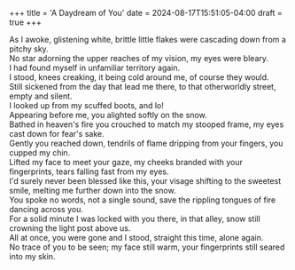 +++
title = 'A Daydream of You'
date = 2024-08-17T15:51:05-04:00
draft = true
+++

As I awoke, glistening white, brittle little flakes were cascading down from a pitchy sky.  
No star adorning the upper reaches of my vision, my eyes were bleary.  
I had found myself in unfamiliar territory again.  
I stood, knees creaking, it being cold around me, of course they would.  
Still sickened from the day that lead me there, to that otherworldly street, empty and silent.  
I looked up from my scuffed boots, and lo!  
Appearing before me, you alighted softly on the snow.  
Bathed in heaven's fire you crouched to match my stooped frame, my eyes cast down for fear's sake.  
Gently you reached down, tendrils of flame dripping from your fingers, you cupped my chin.  
Lifted my face to meet your gaze, my cheeks branded with your fingerprints, tears falling fast from my eyes.  
I'd surely never been blessed like this, your visage shifting to the sweetest smile, melting me further down into the snow.  
You spoke no words, not a single sound, save the rippling tongues of fire dancing across you.  
For a solid minute I was locked with you there, in that alley, snow still crowning the light post above us.  
All at once, you were gone and I stood, straight this time, alone again.  
No trace of you to be seen; my face still warm, your fingerprints still seared into my skin.
